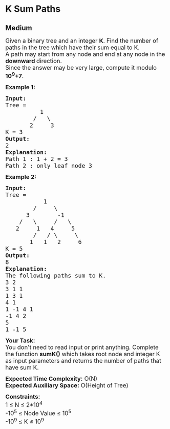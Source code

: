 # K Sum Paths
## Medium
<div class="problems_problem_content__Xm_eO"><p><span style="font-size: 18px;">Given a binary tree and an integer <strong>K</strong>. Find the number of paths in the tree which have their sum equal to K.<br></span><span style="font-size: 18px;">A path may start from any node and end at any node in the <strong>downward </strong>direction. <br>Since the answer may be very large, compute it modulo <strong>10<sup>9</sup>+7</strong>.<br></span></p>
<p><strong><span style="font-size: 18px;">Example 1:</span></strong></p>
<pre><span style="font-size: 18px;"><strong>Input:      </strong>
Tree = 
          1                               
        /   \                          
       2     3</span>
<span style="font-size: 18px;">K = 3</span>
<span style="font-size: 18px;"><strong>Output:</strong> <br>2</span>
<span style="font-size: 18px;"><strong>Explanation:</strong>
Path 1 : 1 + 2 = 3
Path 2 : only leaf node 3</span>
</pre>
<p><strong><span style="font-size: 18px;">Example 2:</span></strong></p>
<pre><span style="font-size: 18px;"><strong>Input: </strong>
Tree = 
           1
        /     \
      3        -1
    /   \     /   \
   2     1   4     5                        
        /   / \     \                    
       1   1   2     6    
K = 5                    
<strong>Output:</strong> <br>8</span>
<span style="font-size: 18px;"><strong>Explanation:</strong>
The following paths sum to K.  
3 2 
3 1 1 
1 3 1 
4 1 
1 -1 4 1 
-1 4 2 
5 
1 -1 5 </span></pre>
<p><span style="font-size: 18px;"><strong>Your Task:</strong> &nbsp;<br>You don't need to read input or print anything. Complete the function <strong>sumK()</strong> which takes root node and integer K as input parameters and returns the number of paths that have sum K.&nbsp;</span></p>
<p><span style="font-size: 18px;"><strong>Expected Time Complexity:</strong> O(N)<br><strong>Expected Auxiliary Space:</strong> O(Height of Tree)</span></p>
<p><span style="font-size: 18px;"><strong>Constraints:</strong><br>1 ≤ N ≤ 2*10<sup>4</sup><br>-10<sup>5</sup> ≤ Node Value ≤ 10<sup>5</sup><br>-10<sup>9</sup> ≤ K ≤ 10<sup>9</sup></span></p></div>